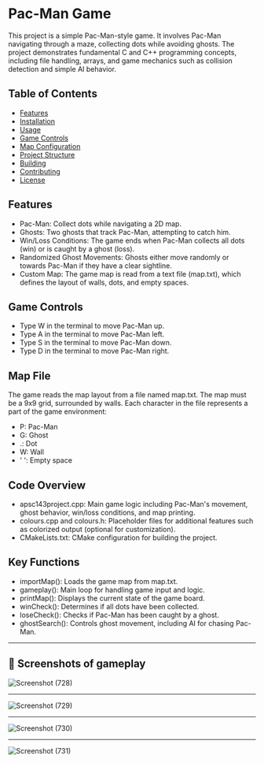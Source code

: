 # Pac-Man Game

This project is a simple Pac-Man-style game. It involves Pac-Man navigating through a maze, collecting dots while avoiding ghosts. The project demonstrates fundamental C and C++ programming concepts, including file handling, arrays, and game mechanics such as collision detection and simple AI behavior.

## Table of Contents
- [Features](#-features)
- [Installation](#-installation)
- [Usage](#-usage)
- [Game Controls](#game-controls)
- [Map Configuration](#-map-configuration)
- [Project Structure](#-project-structure)
- [Building](#-building)
- [Contributing](#-contributing)
- [License](#-license)

  
## Features

- Pac-Man: Collect dots while navigating a 2D map.
- Ghosts: Two ghosts that track Pac-Man, attempting to catch him.
- Win/Loss Conditions: The game ends when Pac-Man collects all dots (win) or is caught by a ghost (loss).
- Randomized Ghost Movements: Ghosts either move randomly or towards Pac-Man if they have a clear sightline.
- Custom Map: The game map is read from a text file (map.txt), which defines the layout of walls, dots, and empty spaces.



## Game Controls
- Type W in the terminal to move Pac-Man up.
- Type A in the terminal to move Pac-Man left.
- Type S in the terminal to move Pac-Man down.
- Type D in the terminal to move Pac-Man right.


## Map File
The game reads the map layout from a file named map.txt. The map must be a 9x9 grid, surrounded by walls. Each character in the file represents a part of the game environment:

- P: Pac-Man
- G: Ghost
- .: Dot
- W: Wall
- ' ': Empty space


## Code Overview
- apsc143project.cpp: Main game logic including Pac-Man's movement, ghost behavior, win/loss conditions, and map printing.
- colours.cpp and colours.h: Placeholder files for additional features such as colorized output (optional for customization).
- CMakeLists.txt: CMake configuration for building the project.

## Key Functions
- importMap(): Loads the game map from map.txt.
- gameplay(): Main loop for handling game input and logic.
- printMap(): Displays the current state of the game board.
- winCheck(): Determines if all dots have been collected.
- loseCheck(): Checks if Pac-Man has been caught by a ghost.
- ghostSearch(): Controls ghost movement, including AI for chasing Pac-Man.

---
## 📸 Screenshots of gameplay

![Screenshot (728)](https://github.com/user-attachments/assets/eb4b2e7e-35e7-4d8c-95db-d6219202c7ac)

---

![Screenshot (729)](https://github.com/user-attachments/assets/1ca68eb8-2736-447f-bc0f-bd8d523059a1)

---

![Screenshot (730)](https://github.com/user-attachments/assets/71b1af31-60a5-4914-8150-55f8771b115c)

---

![Screenshot (731)](https://github.com/user-attachments/assets/b7ed4308-61b7-40cb-9528-273329b6c3e1)
